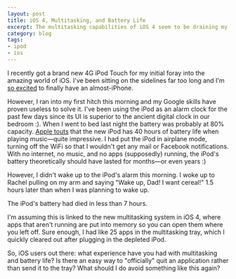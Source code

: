 ```yaml
---
layout: post
title: iOS 4, Multitasking, and Battery Life
excerpt: The multitasking capabilities of iOS 4 seem to be draining my battery. Help me figure out how to stop it!
category: blog
tags:
- ipod
- ios
---
```


I recently got a brand new 4G iPod Touch for my initial foray into the amazing world of iOS. I've been sitting on the sidelines far too long and I'm [so excited](http://twitter.com/#!/andrewheiss/status/25170167865) to finally have an almost-iPhone.

However, I ran into my first hitch this morning and my Google skills have proven useless to solve it. I've been using the iPod as an alarm clock for the past few days since its UI is superior to the ancient digital clock in our bedroom :). When I went to bed last night the battery was probably at 80% capacity. [Apple touts](http://www.apple.com/ipodtouch/specs.html) that the new iPod has 40 hours of battery life when playing music—quite impressive. I had put the iPod in airplane mode, turning off the WiFi so that I wouldn't get any mail or Facebook notifications. With no internet, no music, and no apps (supposedly) running, the iPod's battery theoretically should have lasted for months—or even years :)

However, I didn't wake up to the iPod's alarm this morning. I woke up to Rachel pulling on my arm and saying "Wake up, Dad! I want cereal!" 1.5 hours later than when I was planning to wake up.

The iPod's battery had died in less than 7 hours.

I'm assuming this is linked to the new multitasking system in iOS 4, where apps that aren't running are put into memory so you can open them where you left off. Sure enough, I had like 25 apps in the multitasking tray, which I quickly cleared out after plugging in the depleted iPod.

So, iOS users out there: what experience have you had with multitasking and battery life? Is there an easy way to "officially" quit an application rather than send it to the tray? What should I do avoid something like this again?